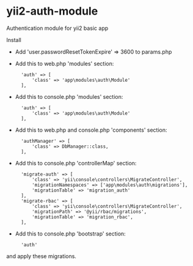 # yii2-auth-module
Authentication module for yii2 basic app

Install

* Add 'user.passwordResetTokenExpire' => 3600 to params.php
* Add this to web.php 'modules' section:

        'auth' => [
            'class' => 'app\modules\auth\Module'
        ],
* Add this to console.php 'modules' section:

        'auth' => [
            'class' => 'app\modules\auth\Module'
        ],
* Add this to web.php and console.php 'components' section:

        'authManager' => [
            'class' => DbManager::class,
        ],
* Add this to console.php 'controllerMap' section:

        'migrate-auth' => [
            'class' => 'yii\console\controllers\MigrateController',
            'migrationNamespaces' => ['app\modules\auth\migrations'],
            'migrationTable' => 'migration_auth'
        ],
        'migrate-rbac' => [
            'class' => 'yii\console\controllers\MigrateController',
            'migrationPath' => '@yii/rbac/migrations',
            'migrationTable' => 'migration_rbac',
        ],
* Add this to console.php 'bootstrap' section:

        'auth'

and apply these migrations.


